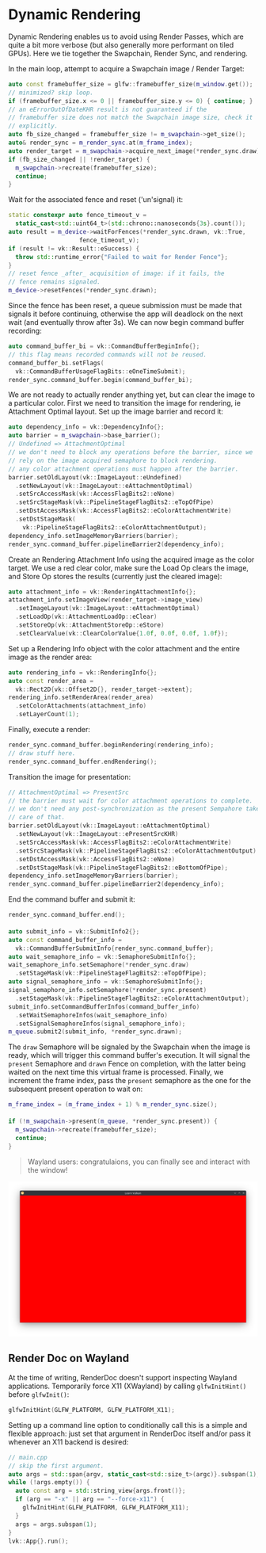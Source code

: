 # Dynamic Rendering

Dynamic Rendering enables us to avoid using Render Passes, which are quite a bit more verbose (but also generally more performant on tiled GPUs). Here we tie together the Swapchain, Render Sync, and rendering.

In the main loop, attempt to acquire a Swapchain image / Render Target:

```cpp
auto const framebuffer_size = glfw::framebuffer_size(m_window.get());
// minimized? skip loop.
if (framebuffer_size.x <= 0 || framebuffer_size.y <= 0) { continue; }
// an eErrorOutOfDateKHR result is not guaranteed if the
// framebuffer size does not match the Swapchain image size, check it
// explicitly.
auto fb_size_changed = framebuffer_size != m_swapchain->get_size();
auto& render_sync = m_render_sync.at(m_frame_index);
auto render_target = m_swapchain->acquire_next_image(*render_sync.draw);
if (fb_size_changed || !render_target) {
  m_swapchain->recreate(framebuffer_size);
  continue;
}
```

Wait for the associated fence and reset ('un'signal) it:

```cpp
static constexpr auto fence_timeout_v =
  static_cast<std::uint64_t>(std::chrono::nanoseconds{3s}.count());
auto result = m_device->waitForFences(*render_sync.drawn, vk::True,
                    fence_timeout_v);
if (result != vk::Result::eSuccess) {
  throw std::runtime_error{"Failed to wait for Render Fence"};
}
// reset fence _after_ acquisition of image: if it fails, the
// fence remains signaled.
m_device->resetFences(*render_sync.drawn);
```

Since the fence has been reset, a queue submission must be made that signals it before continuing, otherwise the app will deadlock on the next wait (and eventually throw after 3s). We can now begin command buffer recording:

```cpp
auto command_buffer_bi = vk::CommandBufferBeginInfo{};
// this flag means recorded commands will not be reused.
command_buffer_bi.setFlags(
  vk::CommandBufferUsageFlagBits::eOneTimeSubmit);
render_sync.command_buffer.begin(command_buffer_bi);
```

We are not ready to actually render anything yet, but can clear the image to a particular color. First we need to transition the image for rendering, ie Attachment Optimal layout. Set up the image barrier and record it:

```cpp
auto dependency_info = vk::DependencyInfo{};
auto barrier = m_swapchain->base_barrier();
// Undefined => AttachmentOptimal
// we don't need to block any operations before the barrier, since we
// rely on the image acquired semaphore to block rendering.
// any color attachment operations must happen after the barrier.
barrier.setOldLayout(vk::ImageLayout::eUndefined)
  .setNewLayout(vk::ImageLayout::eAttachmentOptimal)
  .setSrcAccessMask(vk::AccessFlagBits2::eNone)
  .setSrcStageMask(vk::PipelineStageFlagBits2::eTopOfPipe)
  .setDstAccessMask(vk::AccessFlagBits2::eColorAttachmentWrite)
  .setDstStageMask(
    vk::PipelineStageFlagBits2::eColorAttachmentOutput);
dependency_info.setImageMemoryBarriers(barrier);
render_sync.command_buffer.pipelineBarrier2(dependency_info);
```

Create an Rendering Attachment Info using the acquired image as the color target. We use a red clear color, make sure the Load Op clears the image, and Store Op stores the results (currently just the cleared image):

```cpp
auto attachment_info = vk::RenderingAttachmentInfo{};
attachment_info.setImageView(render_target->image_view)
  .setImageLayout(vk::ImageLayout::eAttachmentOptimal)
  .setLoadOp(vk::AttachmentLoadOp::eClear)
  .setStoreOp(vk::AttachmentStoreOp::eStore)
  .setClearValue(vk::ClearColorValue{1.0f, 0.0f, 0.0f, 1.0f});
```

Set up a Rendering Info object with the color attachment and the entire image as the render area:

```cpp
auto rendering_info = vk::RenderingInfo{};
auto const render_area =
  vk::Rect2D{vk::Offset2D{}, render_target->extent};
rendering_info.setRenderArea(render_area)
  .setColorAttachments(attachment_info)
  .setLayerCount(1);
```

Finally, execute a render:

```cpp
render_sync.command_buffer.beginRendering(rendering_info);
// draw stuff here.
render_sync.command_buffer.endRendering();
```

Transition the image for presentation:

```cpp
// AttachmentOptimal => PresentSrc
// the barrier must wait for color attachment operations to complete.
// we don't need any post-synchronization as the present Sempahore takes
// care of that.
barrier.setOldLayout(vk::ImageLayout::eAttachmentOptimal)
  .setNewLayout(vk::ImageLayout::ePresentSrcKHR)
  .setSrcAccessMask(vk::AccessFlagBits2::eColorAttachmentWrite)
  .setSrcStageMask(vk::PipelineStageFlagBits2::eColorAttachmentOutput)
  .setDstAccessMask(vk::AccessFlagBits2::eNone)
  .setDstStageMask(vk::PipelineStageFlagBits2::eBottomOfPipe);
dependency_info.setImageMemoryBarriers(barrier);
render_sync.command_buffer.pipelineBarrier2(dependency_info);
```

End the command buffer and submit it:

```cpp
render_sync.command_buffer.end();

auto submit_info = vk::SubmitInfo2{};
auto const command_buffer_info =
  vk::CommandBufferSubmitInfo{render_sync.command_buffer};
auto wait_semaphore_info = vk::SemaphoreSubmitInfo{};
wait_semaphore_info.setSemaphore(*render_sync.draw)
  .setStageMask(vk::PipelineStageFlagBits2::eTopOfPipe);
auto signal_semaphore_info = vk::SemaphoreSubmitInfo{};
signal_semaphore_info.setSemaphore(*render_sync.present)
  .setStageMask(vk::PipelineStageFlagBits2::eColorAttachmentOutput);
submit_info.setCommandBufferInfos(command_buffer_info)
  .setWaitSemaphoreInfos(wait_semaphore_info)
  .setSignalSemaphoreInfos(signal_semaphore_info);
m_queue.submit2(submit_info, *render_sync.drawn);
```

The `draw` Semaphore will be signaled by the Swapchain when the image is ready, which will trigger this command buffer's execution. It will signal the `present` Semaphore and `drawn` Fence on completion, with the latter being waited on the next time this virtual frame is processed. Finally, we increment the frame index, pass the `present` semaphore as the one for the subsequent present operation to wait on:

```cpp
m_frame_index = (m_frame_index + 1) % m_render_sync.size();

if (!m_swapchain->present(m_queue, *render_sync.present)) {
  m_swapchain->recreate(framebuffer_size);
  continue;
}
```

> Wayland users: congratulaions, you can finally see and interact with the window!

![Cleared Image](./dynamic_rendering_red_clear.png)

## Render Doc on Wayland

At the time of writing, RenderDoc doesn't support inspecting Wayland applications. Temporarily force X11 (XWayland) by calling `glfwInitHint()` before `glfwInit()`:

```cpp
glfwInitHint(GLFW_PLATFORM, GLFW_PLATFORM_X11);
```

Setting up a command line option to conditionally call this is a simple and flexible approach: just set that argument in RenderDoc itself and/or pass it whenever an X11 backend is desired:

```cpp
// main.cpp
// skip the first argument.
auto args = std::span{argv, static_cast<std::size_t>(argc)}.subspan(1);
while (!args.empty()) {
  auto const arg = std::string_view{args.front()};
  if (arg == "-x" || arg == "--force-x11") {
    glfwInitHint(GLFW_PLATFORM, GLFW_PLATFORM_X11);
  }
  args = args.subspan(1);
}
lvk::App{}.run();
```
